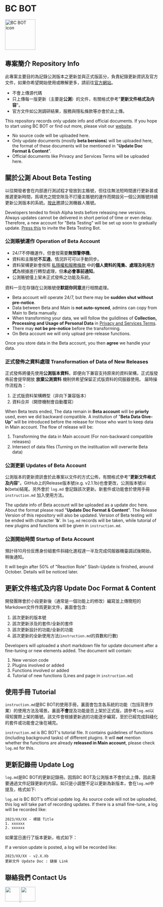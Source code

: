 # BC BOT

<a href="https://bcbot.fun/#"><img src="https://images-ext-2.discordapp.net/external/aD9TfvjABl1C4qWmebxhPTjLCJgb2UN0E-YdO0TfbD4/%3Fsize%3D1024/https/cdn.discordapp.com/avatars/987288451110019082/fa555a86323d6e0781d4d2ba5df220c4.png?width=676&height=676" alt="BC BOT icon" width="100"></a>

## 專案簡介 Repository Info
此專案主要目的為記錄公測版本之更新並與正式版區分，負責紀錄更新資訊及官方文件，如果你希望開始使用或瞭解更多，請前往[官方網站](https://bcbot.fun/#)。  
- 不會上傳源代碼
- 只上傳每一版更新（主要是**公測**）的文件，有關格式參考"**更新文件格式及内容**"。  
- 官方文件如公測調研結果，服務與隱私條款等亦會於此上傳。

This repository records only update info and official documents. If you hope to start using BC BOT or find out more, please visit our [website](https://bcbot.fun/#).  
- No source code will be uploaded here. 
- Only update documents (mostly **beta bersions**) will be uploaded here, the format of these documents will be mentioned in "**Update Doc Format & Content**".  
- Official documents like Privacy and Services Terms will be uploaded here.

## 關於公測 About Beta Testing
以往開發者會在内部進行測試程才發放到主賬號，但往往無法短時間進行更新甚或推遲更新時間，爲填充之間空隙及不打擾主賬號的運作而開設另一個公測賬號持續更新公測版本的系統。[按此]()邀請公測機器人賬號。  

Developers tended to finish Alpha tests before releasing new versions. Always updates cannot be delivered in short period of time or even delay. Therefore, a new account for "Beta Testing" will be set up soon to gradually update. [Press this]() to invite the Beta Testing Bot.

### 公測賬號運作 Operation of Beta Account
- 24/7不停機運作，但會按需要**無預警停機**。
- 資料和主賬號**不互通**，情況許可可以手動同步。
- 資料架構更新會按照 [私隱權和服務條款](https://bcbot.fun/#elements) 中的**個人資料的蒐集、處理及利用方式**為根據進行轉型處理，但**未必會事前通知**。
- 公測賬號僅上架未正式發佈之功能及系統。 

資料一旦在存儲在公測賬號便**默認你同意**進行相關處理。

- Beta account will operate 24/7, but there may be **sudden shut without pre-notice**.
- Data between Beta and Main is **not auto-synced**, admins can copy from Main to Beta manually. 
- When transforming your data, we will follow the guildlines of **Collection, Processing and Usage of Personal Data** in [Privacy and Services Terms](https://bcbot.fun/#elements).
- There may **not be pre-notice** before the transforming. 
- On Beta account we will only upload pre-release functions.

Once you store data in the Beta account, you then **agree** we handle your data. 

### 正式發佈之資料處理 Transformation of Data of New Releases
正式發佈將優先使用**公測版本資料**，即便向下兼容支持原來的資料架構，正式版發佈前會提早開放 **放棄公測資料** 機制供希望保留正式版資料的伺服器使用。 
届時操作流程為：
1. 正式版資料架構轉型（非向下兼容版本）
2. 資料合并（開啓機制會自動覆寫）

When Beta tests ended, The data remain in **Beta account** will be **priorly** used, even we did backward compatible. A institution of "**Beta Data Give-Up**" will be introduced before the release for those who want to keep data in Main account.
The flow of release will be:
1. Transforming the data in Main account (For non-backward compatible releases)
2. Intersect of data files (Turning on the instituation will overwrite Beta data)

### 公測更新 Updates of Beta Account
公測版本的更新資訊會於此專案以文件的方式公佈，有關格式參考"**更新文件格式及内容**"。GitHub上的Release版本號(e.g. v2.1.1b)也會更改，公測版本號以**b**(beta)結尾。另外會於 `log.md` 會記錄該次更新。新套件或功能會於使用手冊 `instruction.md` 加入使用方法。 

The update info of Beta account will be uploaded as a update doc here. About the format please read "**Update Doc Format & Content**". The Release Version of this repository will also be updated. Version of Beta testing will be ended with character '**b**'. In `log.md` records will be taken, while tutorial of new plugins and functions will be given in `instruction.md`.

### 公測開始時間 Startup of Beta Account 
預計待10月份反應身份組套件斜綫化進程達一半及完成伺服器機臺調試後開始，稍後通知。

It will begin after 50% of "Reaction Role" Slash-Update is finished, around October. Details will be noticed later.

## 更新文件格式及内容 Update Doc Format & Content
開發團隊會於小段更新後（通常是一個功能上的修改）編寫並上傳簡短的Markdown文件作爲更新文件，裏面會包含:
1. 該次更新的版本號
2. 該次更新涉及的套件/全新的套件
3. 該次更新設計的功能/全新的功能
4. 該次更新的全新使用方法(`instruction.md`的頁數和行數)

Developers will uploaded a short markdown file for update document after a fine-tuning or new elements added. The document will contain:
1. New version code
2. Plugins involved or added
3. Functions involved or added
4. Tutorial of new functions (Lines and page in `instruction.md`)

## 使用手冊 Tutorial
`instruction.md`是BC BOT的使用手冊，裏面會包含各系統的功能（包括背景作業）的使用方法及場景。裏面**不會**提及功能是否上架於正式版，請參考`log.md`以得知實際上架的賬號。該文件會根據更新過的功能逐步編寫，至於已經完成斜綫化的套件或功能會之後在補完。

`instruction.md` is BC BOT's tutorial file. It contains guidelines of functions (including background tasks) of different plugins. It will **not** mention whether the functions are already **released in Main account**, please check `log.md` for this.  

## 更新記錄冊 Update Log
`log.md`是BC BOT的更新記錄冊。因爲BC BOT及公測版本不會於此上傳，因此需要通過文件記錄更新的内容。如只是小調整不足以更新為新版本，會在`log.md`中提及，格式如下:

`log.md` is BC BOT's official update log. As source code will not be uploaded, this log will take part of recording updates. If there is a small fine-tune, a log will be recorded like:

```
2023/XX/XX - 標題 Title
1. xxxxxx
2. xxxxxx
```
如果當日進行了版本更新，格式如下：

If a version update is posted, a log will be recorded like:
```
2023/XX/XX - v2.X.Xb
更新文件 Update Doc : 鏈接 Link
```

## 聯絡我們 Contact Us
<p align="left"> 
  <a href="https://discord.gg/nTxrYyUAQu" target="_blank"> <img src="https://img.icons8.com/color/48/000000/discord.png" width=48 /> </a>
  <a href="mailto:bcbot.team@gmail.com" target="_blank"> <img src="https://cdn.discordapp.com/emojis/1003661260015022142.webp?size=96&quality=lossless" width=48 /> </a>
</p>
